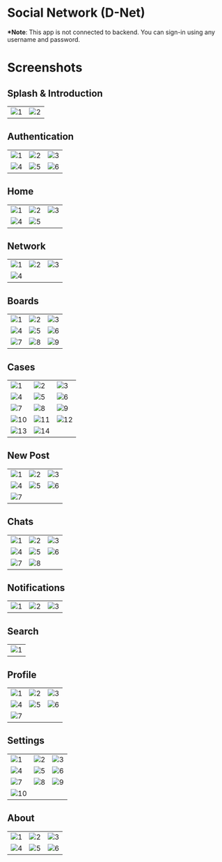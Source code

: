 # Social Network (D-Net)

**\*Note**: This app is not connected to backend. You can sign-in using any username and password.

# Screenshots

## Splash & Introduction
<table>
  <tr>
    <td style="margin-right: 10px;"><img src="/screenshots/Splash & Introduction/1.jpg?raw=true" alt="1"></td>
    <td style="margin-left: 10px;"><img src="/screenshots/Splash & Introduction/2.jpg?raw=true" alt="2"></td>
  </tr>
</table>

## Authentication
<table>
  <tr>
    <td style="margin-right: 10px;"><img src="/screenshots/Authentication/1.jpg?raw=true" alt="1"></td>
    <td style="margin-left: 10px;"><img src="/screenshots/Authentication/2.jpg?raw=true" alt="2"></td>
    <td style="margin-right: 10px;"><img src="/screenshots/Authentication/3.jpg?raw=true" alt="3"></td>
  </tr>
  <tr>
    <td style="margin-right: 10px;"><img src="/screenshots/Authentication/4.jpg?raw=true" alt="4"></td>
    <td style="margin-left: 10px;"><img src="/screenshots/Authentication/5.jpg?raw=true" alt="5"></td>
    <td style="margin-right: 10px;"><img src="/screenshots/Authentication/6.jpg?raw=true" alt="6"></td>
  </tr>
</table>

## Home
<table>
  <tr>
    <td style="margin-right: 10px;"><img src="/screenshots/Home/1.jpg?raw=true" alt="1"></td>
    <td style="margin-left: 10px;"><img src="/screenshots/Home/2.jpg?raw=true" alt="2"></td>
    <td style="margin-right: 10px;"><img src="/screenshots/Home/3.jpg?raw=true" alt="3"></td>
  </tr>
  <tr>
    <td style="margin-right: 10px;"><img src="/screenshots/Home/4.jpg?raw=true" alt="4"></td>
    <td style="margin-left: 10px;"><img src="/screenshots/Home/5.jpg?raw=true" alt="5"></td>
  </tr>
</table>


## Network
<table>
  <tr>
    <td style="margin-right: 10px;"><img src="/screenshots/Network/1.jpg?raw=true" alt="1"></td>
    <td style="margin-left: 10px;"><img src="/screenshots/Network/2.jpg?raw=true" alt="2"></td>
    <td style="margin-right: 10px;"><img src="/screenshots/Network/3.jpg?raw=true" alt="3"></td>
  </tr>
  <tr>
    <td style="margin-right: 10px;"><img src="/screenshots/Network/4.jpg?raw=true" alt="4"></td>
  </tr>
</table>

## Boards
<table>
  <tr>
    <td style="margin-right: 10px;"><img src="/screenshots/Boards/1.jpg?raw=true" alt="1"></td>
    <td style="margin-left: 10px;"><img src="/screenshots/Boards/2.jpg?raw=true" alt="2"></td>
    <td style="margin-right: 10px;"><img src="/screenshots/Boards/3.jpg?raw=true" alt="3"></td>
  </tr>
  <tr>
    <td style="margin-right: 10px;"><img src="/screenshots/Boards/4.jpg?raw=true" alt="4"></td>
    <td style="margin-left: 10px;"><img src="/screenshots/Boards/5.jpg?raw=true" alt="5"></td>
    <td style="margin-right: 10px;"><img src="/screenshots/Boards/6.jpg?raw=true" alt="6"></td>
  </tr>
  <tr>
    <td style="margin-right: 10px;"><img src="/screenshots/Boards/7.jpg?raw=true" alt="7"></td>
    <td style="margin-left: 10px;"><img src="/screenshots/Boards/8.jpg?raw=true" alt="8"></td>
    <td style="margin-right: 10px;"><img src="/screenshots/Boards/9.jpg?raw=true" alt="9"></td>
  </tr>
</table>

## Cases
<table>
  <tr>
    <td style="margin-right: 10px;"><img src="/screenshots/Cases/1.jpg?raw=true" alt="1"></td>
    <td style="margin-left: 10px;"><img src="/screenshots/Cases/2.jpg?raw=true" alt="2"></td>
    <td style="margin-right: 10px;"><img src="/screenshots/Cases/3.jpg?raw=true" alt="3"></td>
  </tr>
  <tr>
    <td style="margin-right: 10px;"><img src="/screenshots/Cases/4.jpg?raw=true" alt="4"></td>
    <td style="margin-left: 10px;"><img src="/screenshots/Cases/5.jpg?raw=true" alt="5"></td>
    <td style="margin-right: 10px;"><img src="/screenshots/Cases/6.jpg?raw=true" alt="6"></td>
  </tr>
  <tr>
    <td style="margin-right: 10px;"><img src="/screenshots/Cases/7.jpg?raw=true" alt="7"></td>
    <td style="margin-left: 10px;"><img src="/screenshots/Cases/8.jpg?raw=true" alt="8"></td>
    <td style="margin-right: 10px;"><img src="/screenshots/Cases/9.jpg?raw=true" alt="9"></td>
  </tr>
  <tr>
    <td style="margin-right: 10px;"><img src="/screenshots/Cases/10.jpg?raw=true" alt="10"></td>
    <td style="margin-left: 10px;"><img src="/screenshots/Cases/11.jpg?raw=true" alt="11"></td>
    <td style="margin-right: 10px;"><img src="/screenshots/Cases/12.jpg?raw=true" alt="12"></td>
  </tr>
  <tr>
    <td style="margin-right: 10px;"><img src="/screenshots/Cases/13.jpg?raw=true" alt="13"></td>
    <td style="margin-left: 10px;"><img src="/screenshots/Cases/14.jpg?raw=true" alt="14"></td>
  </tr>
</table>

## New Post
<table>
  <tr>
    <td style="margin-right: 10px;"><img src="/screenshots/New Post/1.jpg?raw=true" alt="1"></td>
    <td style="margin-left: 10px;"><img src="/screenshots/New Post/2.jpg?raw=true" alt="2"></td>
    <td style="margin-right: 10px;"><img src="/screenshots/New Post/3.jpg?raw=true" alt="3"></td>
  </tr>
  <tr>
    <td style="margin-right: 10px;"><img src="/screenshots/New Post/4.jpg?raw=true" alt="4"></td>
    <td style="margin-left: 10px;"><img src="/screenshots/New Post/5.jpg?raw=true" alt="5"></td>
    <td style="margin-right: 10px;"><img src="/screenshots/New Post/6.jpg?raw=true" alt="6"></td>
  </tr>
  <tr>
    <td style="margin-right: 10px;"><img src="/screenshots/New Post/7.jpg?raw=true" alt="7"></td>
  </tr>
</table>

## Chats
<table>
  <tr>
    <td style="margin-right: 10px;"><img src="/screenshots/Chats/1.jpg?raw=true" alt="1"></td>
    <td style="margin-left: 10px;"><img src="/screenshots/Chats/2.jpg?raw=true" alt="2"></td>
    <td style="margin-right: 10px;"><img src="/screenshots/Chats/3.jpg?raw=true" alt="3"></td>
  </tr>
  <tr>
    <td style="margin-right: 10px;"><img src="/screenshots/Chats/4.jpg?raw=true" alt="4"></td>
    <td style="margin-left: 10px;"><img src="/screenshots/Chats/5.jpg?raw=true" alt="5"></td>
    <td style="margin-right: 10px;"><img src="/screenshots/Chats/6.jpg?raw=true" alt="6"></td>
  </tr>
  <tr>
    <td style="margin-right: 10px;"><img src="/screenshots/Chats/7.jpg?raw=true" alt="7"></td>
    <td style="margin-left: 10px;"><img src="/screenshots/Chats/8.jpg?raw=true" alt="8"></td>
  </tr>
</table>

## Notifications
<table>
  <tr>
    <td style="margin-right: 10px;"><img src="/screenshots/Notifications/1.jpg?raw=true" alt="1"></td>
    <td style="margin-left: 10px;"><img src="/screenshots/Notifications/2.jpg?raw=true" alt="2"></td>
    <td style="margin-right: 10px;"><img src="/screenshots/Notifications/3.jpg?raw=true" alt="3"></td>
  </tr>
</table>

## Search
<table>
  <tr>
    <td style="margin-right: 10px;"><img src="/screenshots/Search/1.jpg?raw=true" alt="1"></td>
  </tr>
</table>

## Profile
<table>
  <tr>
    <td style="margin-right: 10px;"><img src="/screenshots/Profile/1.jpg?raw=true" alt="1"></td>
    <td style="margin-left: 10px;"><img src="/screenshots/Profile/2.jpg?raw=true" alt="2"></td>
    <td style="margin-right: 10px;"><img src="/screenshots/Profile/3.jpg?raw=true" alt="3"></td>
  </tr>
  <tr>
    <td style="margin-right: 10px;"><img src="/screenshots/Profile/4.jpg?raw=true" alt="4"></td>
    <td style="margin-left: 10px;"><img src="/screenshots/Profile/5.jpg?raw=true" alt="5"></td>
    <td style="margin-right: 10px;"><img src="/screenshots/Profile/6.jpg?raw=true" alt="6"></td>
  </tr>
  <tr>
    <td style="margin-right: 10px;"><img src="/screenshots/Profile/7.jpg?raw=true" alt="7"></td>
  </tr>
</table>

## Settings
<table>
  <tr>
    <td style="margin-right: 10px;"><img src="/screenshots/Settings/1.jpg?raw=true" alt="1"></td>
    <td style="margin-left: 10px;"><img src="/screenshots/Settings/2.jpg?raw=true" alt="2"></td>
    <td style="margin-right: 10px;"><img src="/screenshots/Settings/3.jpg?raw=true" alt="3"></td>
  </tr>
  <tr>
    <td style="margin-right: 10px;"><img src="/screenshots/Settings/4.jpg?raw=true" alt="4"></td>
    <td style="margin-left: 10px;"><img src="/screenshots/Settings/5.jpg?raw=true" alt="5"></td>
    <td style="margin-right: 10px;"><img src="/screenshots/Settings/6.jpg?raw=true" alt="6"></td>
  </tr>
  <tr>
    <td style="margin-right: 10px;"><img src="/screenshots/Settings/7.jpg?raw=true" alt="7"></td>
    <td style="margin-left: 10px;"><img src="/screenshots/Settings/8.jpg?raw=true" alt="8"></td>
    <td style="margin-right: 10px;"><img src="/screenshots/Settings/9.jpg?raw=true" alt="9"></td>
  </tr>
  <tr>
    <td style="margin-right: 10px;"><img src="/screenshots/Settings/10.jpg?raw=true" alt="10"></td>
  </tr>
</table>

## About
<table>
  <tr>
    <td style="margin-right: 10px;"><img src="/screenshots/About/1.jpg?raw=true" alt="1"></td>
    <td style="margin-left: 10px;"><img src="/screenshots/About/2.jpg?raw=true" alt="2"></td>
    <td style="margin-right: 10px;"><img src="/screenshots/About/3.jpg?raw=true" alt="3"></td>
  </tr>
  <tr>
    <td style="margin-right: 10px;"><img src="/screenshots/About/4.jpg?raw=true" alt="4"></td>
    <td style="margin-left: 10px;"><img src="/screenshots/About/5.jpg?raw=true" alt="5"></td>
    <td style="margin-right: 10px;"><img src="/screenshots/About/6.jpg?raw=true" alt="6"></td>
  </tr>
</table>

